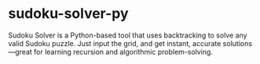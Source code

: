 # sudoku-solver-py
Sudoku Solver is a Python-based tool that uses backtracking to solve any valid Sudoku puzzle. Just input the grid, and get instant, accurate solutions—great for learning recursion and algorithmic problem-solving.
